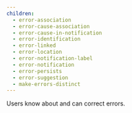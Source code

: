 ```yaml
---
children:
  - error-association
  - error-cause-association
  - error-cause-in-notification
  - error-identification
  - error-linked
  - error-location
  - error-notification-label
  - error-notification
  - error-persists
  - error-suggestion
  - make-errors-distinct
---
```


Users know about and can correct errors.
